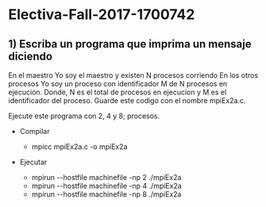 # Electiva-Fall-2017-1700742

## 1) Escriba un programa que imprima un mensaje diciendo

En el maestro Yo soy el maestro y existen N procesos corriendo
En los otros procesos Yo soy un proceso con identificador M de N procesos en ejecucion. Donde, N es el total de procesos en ejecucion y M es el identificador del proceso.
Guarde este codigo con el nombre mpiEx2a.c.

Ejecute este programa con 2, 4 y 8; procesos.

* Compilar

	* mpicc mpiEx2a.c -o mpiEx2a

* Ejecutar

	* mpirun --hostfile machinefile -np 2 ./mpiEx2a
	* mpirun --hostfile machinefile -np 4 ./mpiEx2a
	* mpirun --hostfile machinefile -np 8 ./mpiEx2a
